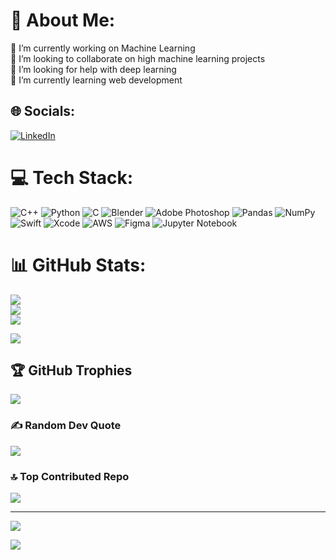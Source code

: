 # 💫 About Me:
🔭 I’m currently working on Machine Learning<br>👯 I’m looking to collaborate on high machine learning projects<br>🤝 I’m looking for help with deep learning<br>🌱 I’m currently learning web development<br>


## 🌐 Socials:
[![LinkedIn](https://img.shields.io/badge/LinkedIn-%230077B5.svg?logo=linkedin&logoColor=white)](https://linkedin.com/in/https://www.linkedin.com/in/kabir--gupta/)

# 💻 Tech Stack:
![C++](https://img.shields.io/badge/c++-%2300599C.svg?style=for-the-badge&logo=c%2B%2B&logoColor=white) ![Python](https://img.shields.io/badge/python-3670A0?style=for-the-badge&logo=python&logoColor=ffdd54) ![C](https://img.shields.io/badge/c-%2300599C.svg?style=for-the-badge&logo=c&logoColor=white) ![Blender](https://img.shields.io/badge/blender-%23F5792A.svg?style=for-the-badge&logo=blender&logoColor=white) ![Adobe Photoshop](https://img.shields.io/badge/adobephotoshop-%2331A8FF.svg?style=for-the-badge&logo=adobephotoshop&logoColor=white) ![Pandas](https://img.shields.io/badge/pandas-%23150458.svg?style=for-the-badge&logo=pandas&logoColor=white) ![NumPy](https://img.shields.io/badge/numpy-%23013243.svg?style=for-the-badge&logo=numpy&logoColor=white) ![Swift](https://img.shields.io/badge/swift-F54A2A?style=for-the-badge&logo=swift&logoColor=white) ![Xcode](https://img.shields.io/badge/Xcode-007ACC?style=for-the-badge&logo=Xcode&logoColor=white) ![AWS](https://img.shields.io/badge/AWS-%23FF9900.svg?style=for-the-badge&logo=amazon-aws&logoColor=white) ![Figma](https://img.shields.io/badge/figma-%23F24E1E.svg?style=for-the-badge&logo=figma&logoColor=white) ![Jupyter Notebook](https://img.shields.io/badge/jupyter-%23FA0F00.svg?style=for-the-badge&logo=jupyter&logoColor=white)
# 📊 GitHub Stats:
![](https://github-readme-stats.vercel.app/api?username=kg4687&theme=nightowl&hide_border=false&include_all_commits=false&count_private=false)<br/>
![](https://github-readme-streak-stats.herokuapp.com/?user=kg4687&theme=nightowl&hide_border=false)<br/>
![](https://github-readme-stats.vercel.app/api/top-langs/?username=kg4687&theme=nightowl&hide_border=false&include_all_commits=false&count_private=false&layout=compact)

![](./profile-3d-contrib/profile-green-animate.svg)
## 🏆 GitHub Trophies
![](https://github-profile-trophy.vercel.app/?username=kg4687&theme=discord&no-frame=false&no-bg=false&margin-w=4)

### ✍️ Random Dev Quote
![](https://quotes-github-readme.vercel.app/api?type=horizontal&theme=radical)

### 🔝 Top Contributed Repo
![](https://github-contributor-stats.vercel.app/api?username=kg4687&limit=5&theme=dark&combine_all_yearly_contributions=true)

---
[![](https://visitcount.itsvg.in/api?id=kg4687&icon=5&color=0)](https://visitcount.itsvg.in)

![](./profile-night-green.svg)
